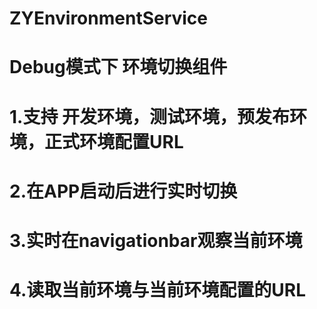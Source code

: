 # ZYEnvironmentService
# Debug模式下 环境切换组件
# 1.支持 开发环境，测试环境，预发布环境，正式环境配置URL
# 2.在APP启动后进行实时切换
# 3.实时在navigationbar观察当前环境
# 4.读取当前环境与当前环境配置的URL
